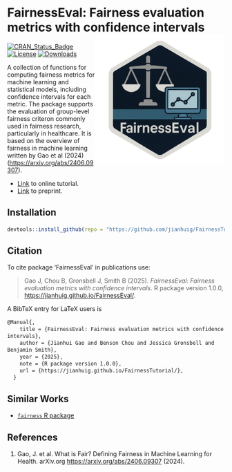 # FairnessEval: Fairness evaluation metrics with confidence intervals  <a href='https://github.com/jianhuig/FairnessTutorial'><img src='utils/png/hex_sticker.png' align="right" height="300" /></a>

[![CRAN_Status_Badge](https://www.r-pkg.org/badges/version/FairnessEval)](https://www.r-pkg.org/badges/version/FairnessEval)
[![License](https://img.shields.io/github/license/mashape/apistatus.svg)](http://choosealicense.com/licenses/mit/)
[![Downloads](https://cranlogs.r-pkg.org/badges/FairnessEval)](https://cran.rstudio.com/web/packages/FairnessEval/index.html)

A collection of functions for computing fairness metrics for machine learning and statistical models, including confidence intervals for each metric. The package supports the evaluation of group-level fairness criteron commonly used in fairness research, particularly in healthcare. It is based on the overview of fairness in machine learning written by Gao et al (2024) (https://arxiv.org/abs/2406.09307).

- [Link](https://jianhuig.github.io/FairnessEval/) to online tutorial.
- [Link](https://arxiv.org/abs/2406.09307) to preprint.

## Installation

```r
devtools::install_github(repo = "https://github.com/jianhuig/FairnessTutorial")
```

## Citation 

To cite package ‘FairnessEval’ in publications use:

> Gao J, Chou B, Gronsbell J, Smith B (2025). _FairnessEval: Fairness evaluation metrics with confidence intervals_. R package version 1.0.0, <https://jianhuig.github.io/FairnessEval/>.


A BibTeX entry for LaTeX users is

```
@Manual{,
    title = {FairnessEval: Fairness evaluation metrics with confidence intervals},
    author = {Jianhui Gao and Benson Chou and Jessica Gronsbell and Benjamin Smith},
    year = {2025},
    note = {R package version 1.0.0},
    url = {https://jianhuig.github.io/FairnessTutorial/},
  }
```

## Similar Works

- [`fairness` R package](https://github.com/kozodoi/fairness) 

## References

1. Gao, J. et al. What is Fair? Defining Fairness in Machine Learning for Health. arXiv.org https://arxiv.org/abs/2406.09307 (2024).
